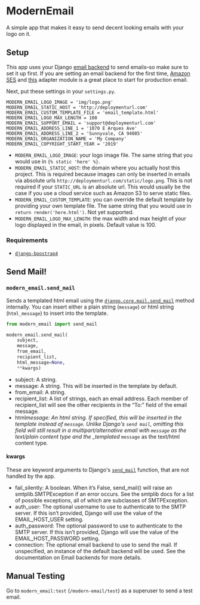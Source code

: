 # ModernEmail

A simple app that makes it easy to send decent looking emails with your logo on it.

## Setup

This app uses your Django [email backend](https://docs.djangoproject.com/en/2.2/topics/email/#email-backends) to send emails–so make sure to set it up first. If you are setting an email backend for the first time, [Amazon SES](https://aws.amazon.com/ses/) and [this](https://github.com/django-ses/django-ses) adapter module is a great place to start for production email.

Next, put these settings in your `settings.py`.

```
MODERN_EMAIL_LOGO_IMAGE = 'img/logo.png'
MODERN_EMAIL_STATIC_HOST = 'http://deploymenturl.com'
MODERN_EMAIL_CUSTOM_TEMPLATE_FILE = 'email_template.html'
MODERN_EMAIL_LOGO_MAX_LENGTH = 100
MODERN_EMAIL_SUPPORT_EMAIL = 'support@deploymenturl.com'
MODERN_EMAIL_ADDRESS_LINE_1 = '1070 E Arques Ave'
MODERN_EMAIL_ADDRESS_LINE_2 = 'Sunnyvale, CA 94085'
MODERN_EMAIL_ORGANIZATION_NAME = 'My Company'
MODERN_EMAIL_COPYRIGHT_START_YEAR = '2019'
```

- `MODERN_EMAIL_LOGO_IMAGE`: your logo image file. The same string that you would use in `{% static 'here' %}`.
- `MODERN_EMAIL_STATIC_HOST`: the domain where you actually host this project. This is required because images can only be inserted in emails via absolute urls `http://deploymenturl.com/static/logo.png`. This is not required if your `STATIC_URL` is an absolute url. This would usually be the case if you use a cloud service such as Amazon S3 to serve static files.
- `MODERN_EMAIL_CUSTOM_TEMPLATE`: you can override the default template by providing your own template file. The same string that you would use in `return render('here.html')`. Not yet supported.
- `MODERN_EMAIL_LOGO_MAX_LENGTH`: the max width and max height of your logo displayed in the email, in pixels. Default value is 100.

### Requirements

- [`django-boostrap4`](https://readthedocs.org/projects/django-bootstrap4/)

## Send Mail!

### `modern_email.send_mail`

Sends a templated html email using the [`django.core.mail.send_mail`](https://docs.djangoproject.com/en/2.2/topics/email/#send-mail) method internally. You can insert either a plain string (`message`) or html string (`html_message`) to insert into the template.

```python
from modern_email import send_mail

modern_email.send_mail(
    subject,
    message,
    from_email,
    recipient_list,
    html_message=None,
    **kwargs)
```

- subject: A string.
- message: A string. This will be inserted in the template by default.
- from_email: A string.
- recipient_list: A list of strings, each an email address. Each member of recipient_list will see the other recipients in the “To:” field of the email message.
- html*message: An html string. If specified, this will be inserted in the template instead of `message`. Unlike Django's `send mail`, omitting this field will still result in a multipart/alternative email with `message` as the text/plain content type and the \_templated* `message` as the text/html content type.

#### kwargs

These are keyword arguments to Django's [`send_mail`](https://docs.djangoproject.com/en/2.2/topics/email/#send-mail) function, that are not handled by the app.

- fail_silently: A boolean. When it’s False, send_mail() will raise an smtplib.SMTPException if an error occurs. See the smtplib docs for a list of possible exceptions, all of which are subclasses of SMTPException.
- auth_user: The optional username to use to authenticate to the SMTP server. If this isn’t provided, Django will use the value of the EMAIL_HOST_USER setting.
- auth_password: The optional password to use to authenticate to the SMTP server. If this isn’t provided, Django will use the value of the EMAIL_HOST_PASSWORD setting.
- connection: The optional email backend to use to send the mail. If unspecified, an instance of the default backend will be used. See the documentation on Email backends for more details.

## Manual Testing

Go to `modern_email:test` (`/modern-email/test`) as a superuser to send a test email.
